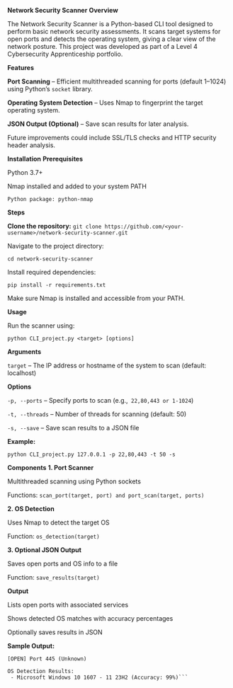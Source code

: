 **Network Security Scanner**
**Overview**

The Network Security Scanner is a Python-based CLI tool designed to perform basic network security assessments.
It scans target systems for open ports and detects the operating system, giving a clear view of the network posture.
This project was developed as part of a Level 4 Cybersecurity Apprenticeship portfolio.

**Features**

**Port Scanning** – Efficient multithreaded scanning for ports (default 1–1024) using Python’s ```socket``` library.

**Operating System Detection** – Uses Nmap to fingerprint the target operating system.

**JSON Output (Optional)** – Save scan results for later analysis.

Future improvements could include SSL/TLS checks and HTTP security header analysis.

**Installation**
**Prerequisites**

Python 3.7+

Nmap installed and added to your system PATH

```Python package: python-nmap```

**Steps**

**Clone the repository:**
```git clone https://github.com/<your-username>/network-security-scanner.git```


Navigate to the project directory:

```cd network-security-scanner```


Install required dependencies:

```pip install -r requirements.txt```


Make sure Nmap is installed and accessible from your PATH.

**Usage**

Run the scanner using:

```python CLI_project.py <target> [options]```

**Arguments**

```target``` – The IP address or hostname of the system to scan (default: localhost)

**Options**

```-p, --ports``` – Specify ports to scan (e.g.,``` 22,80,443 or 1-1024```)

```-t, --threads``` – Number of threads for scanning (default: 50)

```-s, --save``` – Save scan results to a JSON file

**Example:**

```python CLI_project.py 127.0.0.1 -p 22,80,443 -t 50 -s```

**Components**
**1. Port Scanner**

Multithreaded scanning using Python sockets

Functions: ```scan_port(target, port) and port_scan(target, ports)```

**2. OS Detection**

Uses Nmap to detect the target OS

Function: ```os_detection(target)```

**3. Optional JSON Output**

Saves open ports and OS info to a file

Function: ```save_results(target)```

**Output**

Lists open ports with associated services

Shows detected OS matches with accuracy percentages

Optionally saves results in JSON

**Sample Output:**
```[OPEN] Port 135 (Unknown)
[OPEN] Port 445 (Unknown)

OS Detection Results:
 - Microsoft Windows 10 1607 - 11 23H2 (Accuracy: 99%)```
